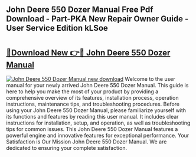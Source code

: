 ## John Deere 550 Dozer Manual Free Pdf Download - Part-PKA New Repair Owner Guide - User Service Edition kLSoe

# <h2><a href="http://bc96260.oget.top/?id=John+Deere+550+Dozer+Manual">🔗Download New 👉🔴 John Deere 550 Dozer Manual</a></h2>

[![John Deere 550 Dozer Manual new download](https://i.imgur.com/5g1atiW.png)](http://bc96260.oget.top/?id=John+Deere+550+Dozer+Manual)
Welcome to the user manual for your newly arrived John Deere 550 Dozer Manual. This guide is here to help you make the most of your product by providing a comprehensive overview of its features, installation process, operation instructions, maintenance tips, and troubleshooting procedures. Before using your John Deere 550 Dozer Manual, please familiarize yourself with its functions and features by reading this user manual. It includes clear instructions for installation, setup, and operation, as well as troubleshooting tips for common issues. This John Deere 550 Dozer Manual features a powerful engine and innovative features for exceptional performance. Your Satisfaction is Our Mission John Deere 550 Dozer Manual. We are dedicated to ensuring your complete satisfaction.
